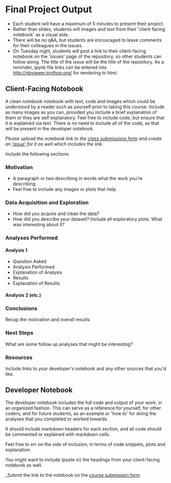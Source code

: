 # Final Project Output

* Each student will have a maximum of 5 minutes to present their project.  
* Rather than slides, students will images and text from their 'client facing notebook' as a visual aide.  
* There will be no q&A, but students are encouraged to leave comments for their colleagues in the issues.
* On Tuesday night, students will post a link to their client-facing notebook on the 'issues' page of the repository, so other students can follow along.  The title of the issue will be the title of the repository.  As a reminder, ipynb file links can be entered into http://nbviewer.ipython.org/ for rendering to html.

## Client-Facing Notebook 

A clean notebook notebook with text, code and images which could be understood by a reader such as yourself prior to taking this course.  Include as many images as you can, provided you include a brief explanation of them or they are self explanatory.  Feel free to include code, but ensure that it is explained via text.  There is no need to include all of the code, as that will be present in the developer notebook.

_Please upload the notebook link to the [class submissions form](https://docs.google.com/forms/d/1TzvQCYruLcTLzfCQBcjhp7INLZWvwErCqTaFCU7LhpE/viewform) and create an ['issue'](https://github.com/TeachingDataScience/data-science-course/issues) for it as well which includes the link._

Include the following sections:

### Motivation

* A paragraph or two describing in words what the work you're describing.
* Feel free to include any images or plots that help.

### Data Acquisition and Exploration
* How did you acquire and clean the data?
* How did you describe your dataset?  Include all exploratory plots.  What was interesting about it?

### Analyses Performed

#### Analysis 1

* Question Asked
* Analysis Performed
* Explanation of Analysis
* Results
* Explanation of Results

#### Analysis 2 (etc.)

### Conclusions

Recap the motivation and overall results

### Next Steps

What are some follow up analyses that might be interesting?

### Resources

Include links to your developer's notebook and any other sources that you'd like.



## Developer Notebook

The developer notebook includes the full code and output of your work, in an organized fashion.  This can serve as a reference for yourself, for other coders, and for future students, as an example or 'how to' for doing the analyses that you completed or worked towards.

It should include markdown headers for each section, and all code should be commented or explained with markdown cells.

Feel free to err on the side of inclusion, in terms of code snippets, plots and explanation.

You might want to include (paste in) the headings from your client-facing notebook as well.

_Submit the link to the notebook on the [course submission form](https://docs.google.com/a/scaleanalytics.com/forms/d/1TzvQCYruLcTLzfCQBcjhp7INLZWvwErCqTaFCU7LhpE/edit)







